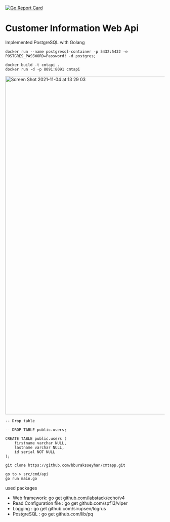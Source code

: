 [![Go Report Card](https://goreportcard.com/badge/github.com/bburaksseyhan/cmtapp)](https://goreportcard.com/report/github.com/bburaksseyhan/cmtapp)

# Customer Information Web Api

Implemented PostgreSQL with Golang

```docker run --name postgresql-container -p 5432:5432 -e POSTGRES_PASSWORD=Password! -d postgres;```

```
docker build -t cmtapi .
docker run -d -p 8091:8091 cmtapi
```
<img width="1068" alt="Screen Shot 2021-11-04 at 13 29 03" src="https://user-images.githubusercontent.com/60069987/140298537-31b7d548-d902-439d-bbb9-48a2ce85aa51.png">

```
-- Drop table

-- DROP TABLE public.users;

CREATE TABLE public.users (
	firstname varchar NULL,
	lastname varchar NULL,
	id serial NOT NULL
);

```

```git clone https://github.com/bburaksseyhan/cmtapp.git```

```
go to > src/cmd/api
go run main.go
```

used packages 

- Web framework: go get github.com/labstack/echo/v4
- Read Configuration file : go get github.com/spf13/viper
- Logging : go get github.com/sirupsen/logrus
- PostgreSQL : go get github.com/lib/pq



